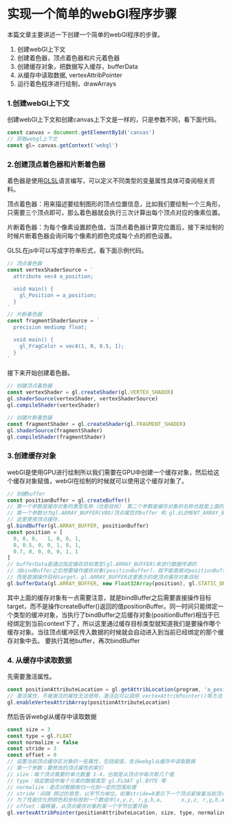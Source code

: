# 实现一个简单的webGl程序步骤
本篇文章主要讲述一下创建一个简单的webGl程序的步骤。
1. 创建webGl上下文
2. 创建着色器，顶点着色器和片元着色器
3. 创建缓存对象，把数据写入缓存，bufferData
4. 从缓存中读取数据, vertexAttribPointer
5. 运行着色程序进行绘制，drawArrays

### 1.创建webGl上下文
创建webGl上下文和创建canvas上下文是一样的，只是参数不同，看下面代码。
```javascript
const canvas = document.getElementById('canvas')
// 获取webgl上下文
const gl= canvas.getContext('webgl')
```

### 2.创建顶点着色器和片断着色器
着色器是使用[GLSL](https://learnopengl-cn.readthedocs.io/zh/latest/01%20Getting%20started/05%20Shaders/)语言编写，可以定义不同类型的变量属性具体可查阅相关资料。

顶点着色器：用来描述要绘制图形的顶点位置信息，比如我们要绘制一个三角形，只需要三个顶点即可，那么着色器就会执行三次计算出每个顶点对应的像素位置。

片断着色器：为每个像素设置颜色值，当顶点着色器计算完位置后，接下来绘制的时候片断着色器会询问每个像素的颜色完成每个点的颜色设置。

GLSL在js中可以写成字符串形式，看下面示例代码。
```javascript
// 顶点着色器
const vertexShaderSource = `
  attribute vec4 a_position;

  void main() {
    gl_Position = a_position;   
  }
`
// 片断着色器
const fragmentShaderSource = `
  precision mediump float;

  void main() {
    gl_FragColor = vec4(1, 0, 0.5, 1);
  }  
`
```
接下来开始创建着色器。
```javascript
// 创建顶点着色器
const vertexShader = gl.createShader(gl.VERTEX_SHADER)
gl.shaderSource(vertexShader, vertexShaderSource)
gl.compileShader(vertexShader)

// 创建片断着色器
const fragmentShader = gl.createShader(gl.FRAGMENT_SHADER)
gl.shaderSource(fragmentShader)
gl.compileShader(fragmentShader)
```

### 3.创建缓存对象
webGl是使用GPU进行绘制所以我们需要在GPU中创建一个缓存对象，然后给这个缓存对象赋值，webGl在绘制的时候就可以使用这个缓存对象了。
```javascript
// 创建buffer
const positionBuffer = gl.createBuffer()
// 第一个参数是缓存对象的类型名称（也是目标） 第二个参数是缓存对象的名称也就是上面的positionBuffer
// 第一个参数分为gl.ARRAY_BUFFER(VBO)顶点属性的buffer 和 gl.ELEMENT_ARRAY_BUFFER(IBO)元素索引的buffer两种类型
// 这里使用顶点缓存，
gl.bindBuffer(gl.ARRAY_BUFFER, positionBuffer)
const position = [
  0, 0, 0,   1, 0, 0, 1,
  0, 0.5, 0, 0, 1, 0, 1,
  0.7, 0, 0, 0, 0, 1, 1
]
// bufferData是通过指定缓存目标类型(gl.ARRAY_BUFFER)来进行数据传递的
// 当bindBuffer之后想要操作缓存对象(positionBuffer)，就不能直接对positionBuffer进行操作了
// 而是直接操作目标target，gl.ARRAY_BUFFER这里表示的是顶点缓存对象目标
gl.bufferData(gl.ARRAY_BUFFER, new Float32Array(position), gl.STATIC_DRAW)
```

其中上面的缓存对象有一点需要注意，就是bindBuffer之后需要直接操作目标target，而不是操作createBuffer()返回的值positionBuffer。同一时间只能绑定一个类型的缓冲对象，当执行了bindBuffer之后缓存对象(positionBuffer)相当于已经绑定到当前context下了，所以这里通过缓存目标类型就知道我们是要操作哪个缓存对象。当往顶点缓冲区传入数据的时候就会自动进入到当前已经绑定的那个缓存对象中去。
要执行其他buffer，再次bindBuffer



### 4. 从缓存中读取数据
先需要激活属性。
```javascript
const positionAttributeLocation = gl.getAttribLocation(program, 'a_position')
// 激活属性，不被激活的属性无法使用，激活后可以调用 vertexAttribPointer()等方法
gl.enableVertexAttribArray(positionAttributeLocation)
```
然后告诉webgl从缓存中读取数据
```javascript
const size = 3
const type = gl.FLOAT
const normalize = false
const stride = 3
const offset = 0
// 设置当前顶点缓存区对象的一些属性，包括赋值，告诉webgl从缓存中读取数据
// 第一个参数：要修改的顶点属性的索引
// size：每个顶点需要的单元数量 1-4，也就是从顶点中每次取几个值
// type：指定数组中每个元素的数据类型 gl.FLOAT gl.BYTE 等
// normalize：是否对数据做归一化到一定的范围处理
// stride：间隔 跨过的意思，以字节为单位。如果stride=0表示下一个顶点紧挨着当前顶点。
// 为了性能优化把颜色和坐标放到一个数组中[x,y,z, r,g,b,a,      x,y,z, r,g,b,a] 每一项占4个字节，stride = 4个字节 * 7项为一组 = 28，也就是每一个跨度占28个字节。
// offset：偏移量，从顶点缓存对象的某一个字节位置开始
gl.vertexAttribPointer(positionAttributeLocation, size, type, normalize, 7 * 4, offset)
```
